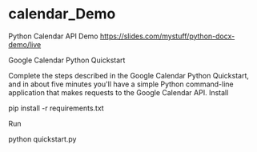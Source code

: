 # calendar_Demo
 Python Calendar API Demo
 https://slides.com/mystuff/python-docx-demo/live


Google Calendar Python Quickstart

Complete the steps described in the Google Calendar Python Quickstart, and in about five minutes you'll have a simple Python command-line application that makes requests to the Google Calendar API.
Install

pip install -r requirements.txt

Run

python quickstart.py
